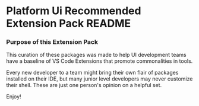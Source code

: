 # Platform Ui Recommended Extension Pack README

### Purpose of this Extension Pack

This curation of these packages was made to help UI development teams have a baseline of VS Code Extensions that promote commonalities in tools.

Every new developer to a team might bring their own flair of packages installed on their IDE, but many junior level developers may never customize their shell. These are just one person's opinion on a helpful set.

Enjoy!
